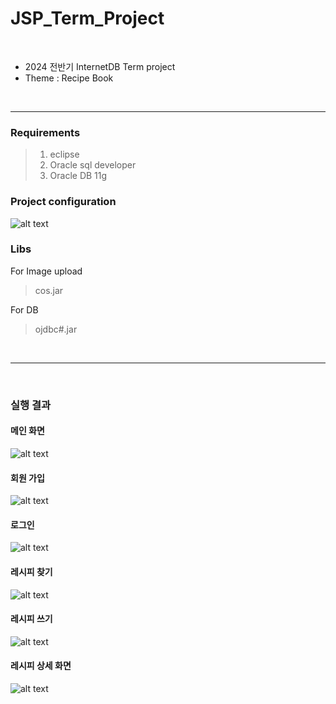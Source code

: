 # JSP_Term_Project

<br>

* 2024 전반기 InternetDB Term project
* Theme : Recipe Book

<br>

---

<h3>Requirements</h3>

> 1. eclipse
> 2. Oracle sql developer
> 3. Oracle DB 11g

<h3>Project configuration</h3>

![alt text](img/image.png)

<h3>Libs</h3>

For Image upload
> cos.jar

For DB 
> ojdbc#.jar

<br>

---

<br>

<h3>실행 결과</h3>

<h4>메인 화면</h4> 

![alt text](img/image-1.png)

<h4>회원 가입</h4>

![alt text](img/image-2.png)

<h4>로그인</h4>

![alt text](img/image-3.png)

<h4>레시피 찾기</h4>

![alt text](img/image-4.png)

<h4>레시피 쓰기</h4>

![alt text](img/image-5.png)

<h4>레시피 상세 화면</h4>

![alt text](img/image-6.png)

